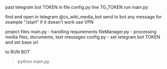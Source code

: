 past telegram bot TOKEN in file config.py line TG_TOKEN
run main.py 

find and open in telegram @cs_wiki_media_bot
send to bot any message for example "/start" 
if it doesn't work use VPN

project files 
main.py - handling requirements 
fileManager.py - processing media files, documents, text messages 
config.py - set telegram bot TOKEN and set base url

to RUN BOT 
> python main.py

